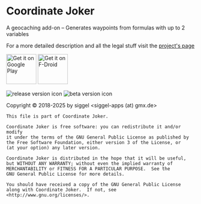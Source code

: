 Coordinate Joker
================

A geocaching add-on – Generates waypoints from formulas with up to 2 variables

For a more detailed description and all the legal stuff visit the [project's page](https://siggel.github.io/coordinatejoker/)

<!--- html syntax required here for scaling down the banners -->
[<img src="https://play.google.com/intl/en_us/badges/images/generic/en-play-badge.png"
     alt="Get it on Google Play"
     height="80">](https://play.google.com/store/apps/details?id=com.github.siggel.coordinatejoker)
[<img src="https://fdroid.gitlab.io/artwork/badge/get-it-on.png"
     alt="Get it on F-Droid"
     height="80">](https://f-droid.org/packages/com.github.siggel.coordinatejoker/)

![release version icon](https://img.shields.io/github/v/release/siggel/coordinatejoker?logo=github)
![beta version icon](https://img.shields.io/github/v/release/siggel/coordinatejoker?logo=github&include_prereleases&label=beta)

Copyright &copy; 2018-2025 by siggel <siggel-apps (at) gmx.de>

    This file is part of Coordinate Joker.

    Coordinate Joker is free software: you can redistribute it and/or modify
    it under the terms of the GNU General Public License as published by
    the Free Software Foundation, either version 3 of the License, or
    (at your option) any later version.

    Coordinate Joker is distributed in the hope that it will be useful,
    but WITHOUT ANY WARRANTY; without even the implied warranty of
    MERCHANTABILITY or FITNESS FOR A PARTICULAR PURPOSE.  See the
    GNU General Public License for more details.

    You should have received a copy of the GNU General Public License
    along with Coordinate Joker.  If not, see <http://www.gnu.org/licenses/>.
